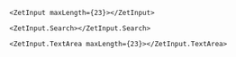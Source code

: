 ```
  <ZetInput maxLength={23}></ZetInput>
```

```
  <ZetInput.Search></ZetInput.Search>
```

```
  <ZetInput.TextArea maxLength={23}></ZetInput.TextArea>
```
